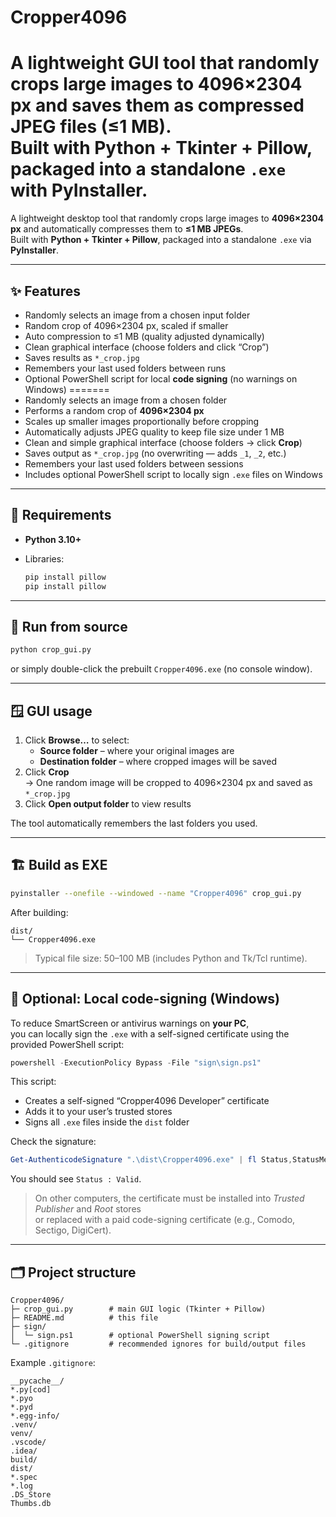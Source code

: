 # Cropper4096

A lightweight GUI tool that randomly crops large images to **4096×2304 px** and saves them as compressed JPEG files (≤1 MB).  
Built with **Python + Tkinter + Pillow**, packaged into a standalone `.exe` with PyInstaller.
=======
A lightweight desktop tool that randomly crops large images to **4096×2304 px** and automatically compresses them to **≤1 MB JPEGs**.  
Built with **Python + Tkinter + Pillow**, packaged into a standalone `.exe` via **PyInstaller**.

---

## ✨ Features

- Randomly selects an image from a chosen input folder  
- Random crop of 4096×2304 px, scaled if smaller  
- Auto compression to ≤1 MB (quality adjusted dynamically)  
- Clean graphical interface (choose folders and click “Crop”)  
- Saves results as `*_crop.jpg`  
- Remembers your last used folders between runs  
- Optional PowerShell script for local **code signing** (no warnings on Windows)
=======
- Randomly selects an image from a chosen folder  
- Performs a random crop of **4096×2304 px**  
- Scales up smaller images proportionally before cropping  
- Automatically adjusts JPEG quality to keep file size under 1 MB  
- Clean and simple graphical interface (choose folders → click **Crop**)  
- Saves output as `*_crop.jpg` (no overwriting — adds `_1`, `_2`, etc.)  
- Remembers your last used folders between sessions  
- Includes optional PowerShell script to locally sign `.exe` files on Windows

---

## 🧰 Requirements
- **Python 3.10+**

- Libraries:  
  ```bash
  pip install pillow
  pip install pillow
  ```

---

## 🚀 Run from source
```bash
python crop_gui.py
```
or simply double-click the prebuilt `Cropper4096.exe` (no console window).

---

## 🪟 GUI usage
1. Click **Browse…** to select:
   - **Source folder** – where your original images are
   - **Destination folder** – where cropped images will be saved
2. Click **Crop**  
   → One random image will be cropped to 4096×2304 px and saved as `*_crop.jpg`
3. Click **Open output folder** to view results

The tool automatically remembers the last folders you used.

---

## 🏗️ Build as EXE
```bash
pyinstaller --onefile --windowed --name "Cropper4096" crop_gui.py
```

After building:
```
dist/
└── Cropper4096.exe
```

> Typical file size: 50–100 MB (includes Python and Tk/Tcl runtime).

---

## 🔏 Optional: Local code-signing (Windows)

To reduce SmartScreen or antivirus warnings on **your PC**,  
you can locally sign the `.exe` with a self-signed certificate using the provided PowerShell script:

```powershell
powershell -ExecutionPolicy Bypass -File "sign\sign.ps1"
```

This script:
- Creates a self-signed “Cropper4096 Developer” certificate  
- Adds it to your user’s trusted stores  
- Signs all `.exe` files inside the `dist` folder  

Check the signature:
```powershell
Get-AuthenticodeSignature ".\dist\Cropper4096.exe" | fl Status,StatusMessage
```
You should see `Status : Valid`.

> On other computers, the certificate must be installed into *Trusted Publisher* and *Root* stores  
> or replaced with a paid code-signing certificate (e.g., Comodo, Sectigo, DigiCert).

---

## 🗂️ Project structure
```
Cropper4096/
├─ crop_gui.py        # main GUI logic (Tkinter + Pillow)
├─ README.md          # this file
├─ sign/
│  └─ sign.ps1        # optional PowerShell signing script
└─ .gitignore         # recommended ignores for build/output files
```

Example `.gitignore`:
```
__pycache__/
*.py[cod]
*.pyo
*.pyd
*.egg-info/
.venv/
venv/
.vscode/
.idea/
build/
dist/
*.spec
*.log
.DS_Store
Thumbs.db
```


